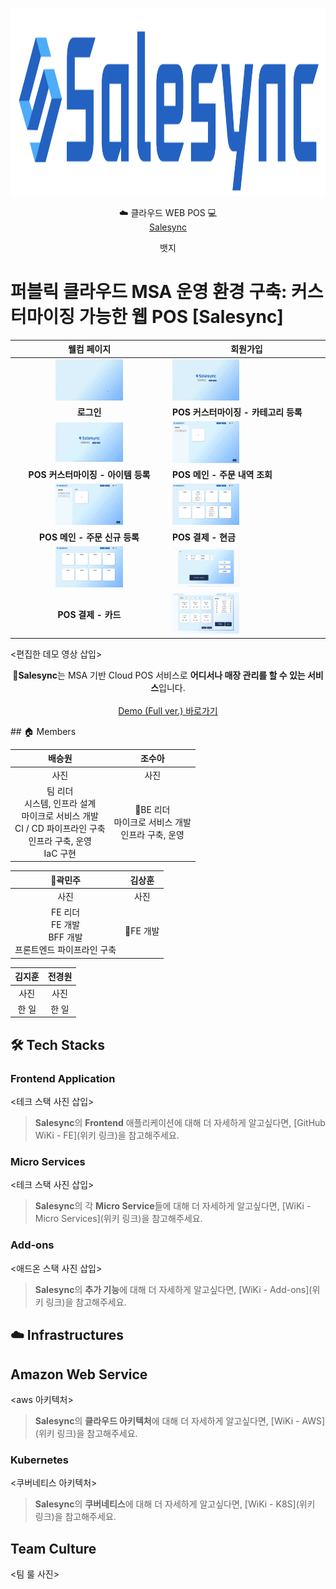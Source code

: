 <p align="center">
    <img src="https://github.com/ssg-salesync/.github/blob/main/assets/salesync_logo.png" height="300">
</p>

<div align="center">

  ☁️ 클라우드 WEB POS 💻 <br>
[Salesync](https://salesync.site)

</div>

<div align="center">

뱃지

</div>

# 퍼블릭 클라우드 MSA 운영 환경 구축: 커스터마이징 가능한 웹 POS [Salesync]

| 웰컴 페이지 | 회원가입 |
| :--: | ---- |
| <img src="https://github.com/ssg-salesync/.github/blob/main/assets/welcome.gif" alt = "welcome gif" style="max-width: 45%;"> | <img src="https://github.com/ssg-salesync/.github/blob/main/assets/signup.gif" alt = "signup gif" style="max-width: 45%;"> |
| **로그인** | **POS 커스터마이징 - 카테고리 등록** |
| <img src="https://github.com/ssg-salesync/.github/blob/main/assets/login.gif" alt = "login gif" style="max-width: 45%;"> | <img src="https://github.com/ssg-salesync/.github/blob/main/assets/categoryAdd.gif" alt = "categoryAd gif" style="max-width: 45%;"> |
| **POS 커스터마이징 - 아이템 등록** | **POS 메인 - 주문 내역 조회** |
| <img src="https://github.com/ssg-salesync/.github/blob/main/assets/itemAdd.gif" alt = "itemAdd gif" style="max-width: 45%;"> | <img src="https://github.com/ssg-salesync/.github/blob/main/assets/orderList.gif" alt = "orederList gif" style="max-width: 45%;"> |
| **POS 메인 - 주문 신규 등록** | **POS 결제 - 현금** |
| <img src="https://github.com/ssg-salesync/.github/blob/main/assets/orderAdd.gif" alt = "orderAdd gif" style="max-width: 45%;"> | <img src="https://github.com/ssg-salesync/.github/blob/main/assets/payCash.gif" alt = "payCash gif" style="max-width: 45%;"> |
| **POS 결제 - 카드** | <img src="https://github.com/ssg-salesync/.github/blob/main/assets/payCard.gif" alt = "payCard gif" style="max-width: 45%;"> |

<편집한 데모 영상 삽입>

<p align="center">
    <b>Salesync</b>는 MSA 기반 Cloud POS 서비스로 <b>어디서나 매장 관리를 할 수 있는 서비스</b>입니다.<br><br>
    <a href=데모풀버전유튜브링크>Demo (Full ver.) 바로가기</a>
</p>
## 🏠 Members

| 배승원 | 조수아 |
| :--: | :--: |
| 사진 | 사진 |
| 팀 리더<br>시스템, 인프라 설계<br>마이크로 서비스 개발<br>CI / CD 파이프라인 구축<br>인프라 구축, 운영<br>IaC 구현 | BE 리더<br>마이크로 서비스 개발<br>인프라 구축, 운영 |

| 곽민주 | 김상훈 |
| :--: | :--: |
| 사진 | 사진 |
| FE 리더<br>FE 개발<br>BFF 개발<br>프론트엔드 파이프라인 구축 | FE 개발 |

| 김지훈 | 전경원 |
| :--: | :--: |
| 사진 | 사진 |
| 한 일 | 한 일 |

## 🛠 Tech Stacks
### Frontend Application

<테크 스택 사진 삽입>

> <b>Salesync</b>의 <b>Frontend</b> 애플리케이션에 대해 더 자세하게 알고싶다면, [GitHub WiKi - FE](위키 링크)을 참고해주세요.

### Micro Services

<테크 스택 사진 삽입>

> <b>Salesync</b>의 각 <b>Micro Service</b>들에 대해 더 자세하게 알고싶다면, [WiKi - Micro Services](위키 링크)을 참고해주세요.

### Add-ons

<애드온 스택 사진 삽입>

>  <b>Salesync</b>의 <b>추가 기능</b>에 대해 더 자세하게 알고싶다면, [WiKi - Add-ons](위키 링크)을 참고해주세요.

## ☁️ Infrastructures
## Amazon Web Service

<aws 아키텍처>

> <b>Salesync</b>의 <b>클라우드 아키텍처</b>에 대해 더 자세하게 알고싶다면, [WiKi - AWS](위키 링크)을 참고해주세요.

### Kubernetes

<쿠버네티스 아키텍처>

> <b>Salesync</b>의 <b>쿠버네티스</b>에 대해 더 자세하게 알고싶다면, [WiKi - K8S](위키 링크)을 참고해주세요.

## Team Culture

<팀 룰 사진>